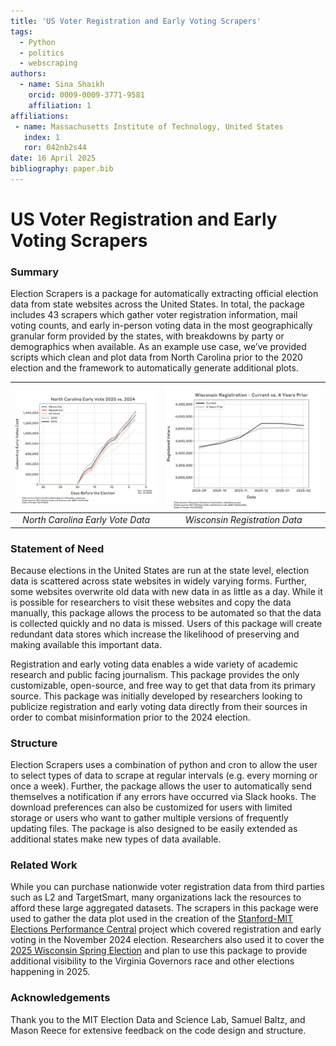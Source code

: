 ```yaml
---
title: 'US Voter Registration and Early Voting Scrapers'
tags:
  - Python
  - politics
  - webscraping
authors:
  - name: Sina Shaikh
    orcid: 0009-0009-3771-9581
    affiliation: 1
affiliations:
 - name: Massachusetts Institute of Technology, United States
   index: 1
   ror: 042nb2s44
date: 16 April 2025
bibliography: paper.bib
---
```


# US Voter Registration and Early Voting Scrapers

### Summary

Election Scrapers is a package for automatically extracting official election data from state websites across the United States. In total, the package includes 43 scrapers which gather voter registration information, mail voting counts, and early in-person voting data in the most geographically granular form provided by the states, with breakdowns by party or demographics when available. As an example use case, we’ve provided scripts which clean and plot data from North Carolina prior to the 2020 election and the framework to automatically generate additional plots.

| ![North Carolina Early Vote Data](plots/NC/early/20250211.png) | ![Wisconsin Registration Data](plots/WI/reg/20250212.png) |
|:--------------------------------------------------------------:|:----------------------------------------------------------:|
| *North Carolina Early Vote Data*                               | *Wisconsin Registration Data*                              |

### Statement of Need

Because elections in the United States are run at the state level, election data is scattered across state websites in widely varying forms. Further, some websites overwrite old data with new data in as little as a day. While it is possible for researchers to visit these websites and copy the data manually, this package allows the process to be automated so that the data is collected quickly and no data is missed. Users of this package will create redundant data stores which increase the likelihood of preserving and making available this important data.

Registration and early voting data enables a wide variety of academic research and public facing journalism. This package provides the only customizable, open-source, and free way to get that data from its primary source. This package was initially developed by researchers looking to publicize registration and early voting data directly from their sources in order to combat misinformation prior to the 2024 election.

### Structure

Election Scrapers uses a combination of python and cron to allow the user to select types of data to scrape at regular intervals (e.g. every morning or once a week). Further, the package allows the user to automatically send themselves a notification if any errors have occurred via Slack hooks. The download preferences can also be customized for users with limited storage or users who want to gather multiple versions of frequently updating files. The package is also designed to be easily extended as additional states make new types of data available.

### Related Work

While you can purchase nationwide voter registration data from third parties such as L2 and TargetSmart, many organizations lack the resources to afford these large aggregated datasets. The scrapers in this package were used to gather the data plot used in the creation of the [Stanford-MIT Elections Performance Central](https://www.elexcentral.org/state-updates/north-carolina) project which covered registration and early voting in the November 2024 election. Researchers also used it to cover the [2025 Wisconsin Spring Election](https://www.elexcentral.org/state-updates/wisconsin?utm_content=buffer4dc3e&utm_medium=social&utm_source=twitter.com&utm_campaign=buffer) and plan to use this package to provide additional visibility to the Virginia Governors race and other elections happening in 2025.

### Acknowledgements

Thank you to the MIT Election Data and Science Lab, Samuel Baltz, and Mason Reece for extensive feedback on the code design and structure.
